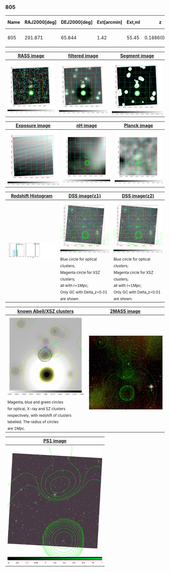 <div STYLE="page-break-after: always;"></div>

### 805

|Name|RAJ2000[deg]|DEJ2000[deg] |Ext[arcmin]| Ext,ml | z | z_src| C|GC(XSZ,Delta_z<0.01)| GC(OPT,Delta_z<0.01)|GC| R_sig[arcmin] | R500[arcmin] | R500[Mpc]| CRsig[c/s] | CR500[c/s] |L500[1E44 erg/s]|F500[1E-12 erg/s/cm^2]| M500[1E14 Msun]|Tx[keV]|Cnt_sig|Beta|Rc[arcmin]|Comment|Alias|
|---|---|---|---|---|---|------|---|--------|---------|----------|---|---|---|---|---|---|---|---|---|---|---|---|---|---|
|805| 291.871| 65.844| 1.42| 55.45| 0.1886(0.000)| z_xsz| B| MCXC, Tar| N| MCXC, N, Tar, W| 12.212| 4.752| 0.898| 0.065(0.016)| 0.059(0.015)| 1.074(0.095)| 1.065(0.094)| 2.48(0.11)| 3.99(0.11)| 177.7| 0.963(-0.054+0.028)| 3.565(-0.278+0.234)| -| k096|

|[RASS image](../image/805/805_img.pdf)|[filtered image](../image/805/805_fil.pdf)|[Segment image](../image/805/805_seg.pdf)|
|-------------------|--------------------|-------------------|
| <img src="../image/805/805_img.png" width="300">  | <img src="../image/805/805_fil.png" width="300">   | <img src="../image/805/805_seg.png" width="300">  |

|[Exposure image](../image/805/805_mex.pdf)| [nH image](../image/805/805_nh.pdf)| [Planck image](../image/805/805_p.pdf)|
|-------------------|--------------------|-------------------|
|<img src="../image/805/805_mex.png" width="300">   | <img src="../image/805/805_nh.png" width="300">    | <img src="../image/805/805_p.png" width="300"> |

|[Redshift Histogram](../image/805/805_zg.pdf) | [DSS image(z1)](../image/805/805_dss_z1.pdf)      |  [DSS image(z2)](../image/805/805_dss_z2.pdf)    |
|-------------------|--------------------|-------------------|
|<img src="../image/805/805_zg.png" width="300"> |<img src="../image/805/805_dss_z1.png" width="300"> <sub><br>Blue circle for optical clusters; <br>Magenta circle for XSZ clusters; <br>all with r=1Mpc; <br>Only GC with Delta_z<0.01 are shown. </sub>| <img src="../image/805/805_dss_z2.png" width="300"><sub><br>Blue circle for optical clusters; <br>Magenta circle for XSZ clusters; <br>all with r=1Mpc; <br>Only GC with Delta_z<0.01 are shown. </sub> |

|[known Abell/XSZ clusters](../image/805/805_gc.pdf) | [2MASS image](../image/805/805_2mass.pdf)      |
|-------------------|-------------------|
|<img src=../image/805/805_gc.png width="300"> <br><sub>Magenta, blue and green circles <br>for optical, X-ray and SZ clusters <br>respectively, with redshift of clusters <br>labelled. The radius of circles <br>are 1Mpc.</sub>|<img src="../image/805/805_2mass.png" width="300">  |

|[PS1 image](../image/805/805_ps1.pdf)            |
|-------------------|
| <img src="../image/805/805_ps1.pdf" width="300">  |
